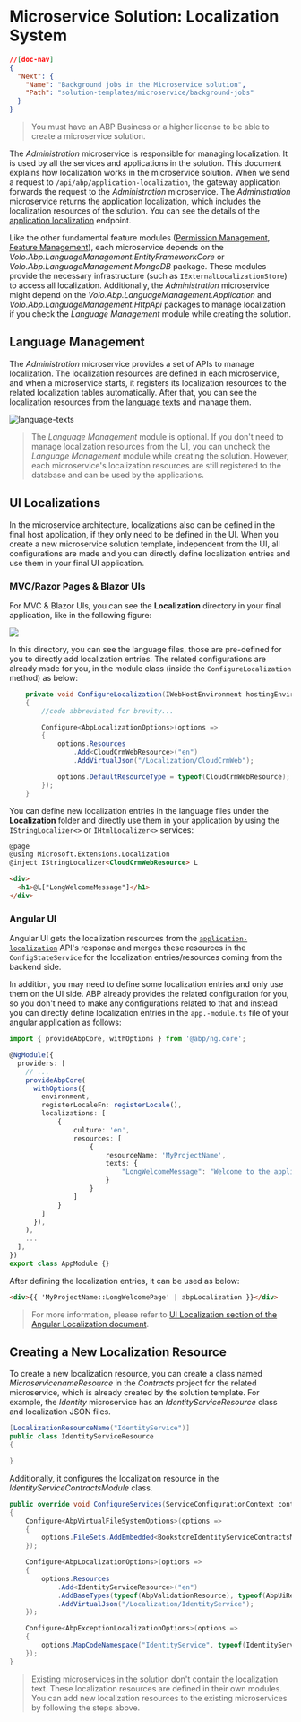 # Microservice Solution: Localization System

````json
//[doc-nav]
{
  "Next": {
    "Name": "Background jobs in the Microservice solution",
    "Path": "solution-templates/microservice/background-jobs"
  }
}
````

> You must have an ABP Business or a higher license to be able to create a microservice solution.

The *Administration* microservice is responsible for managing localization. It is used by all the services and applications in the solution. This document explains how localization works in the microservice solution. When we send a request to `/api/abp/application-localization`, the gateway application forwards the request to the *Administration* microservice. The *Administration* microservice returns the application localization, which includes the localization resources of the solution. You can see the details of the [application localization](../../framework/api-development/standard-apis/localization.md) endpoint.

Like the other fundamental feature modules ([Permission Management](permission-management.md), [Feature Management](feature-management.md)), each microservice depends on the *Volo.Abp.LanguageManagement.EntityFrameworkCore* or *Volo.Abp.LanguageManagement.MongoDB* package. These modules provide the necessary infrastructure (such as `IExternalLocalizationStore`) to access all localization. Additionally, the *Administration* microservice might depend on the *Volo.Abp.LanguageManagement.Application* and *Volo.Abp.LanguageManagement.HttpApi* packages to manage localization if you check the *Language Management* module while creating the solution.

## Language Management

The *Administration* microservice provides a set of APIs to manage localization. The localization resources are defined in each microservice, and when a microservice starts, it registers its localization resources to the related localization tables automatically. After that, you can see the localization resources from the [language texts](../../modules/language-management.md#language-texts) and manage them.

![language-texts](images/language-management-language-texts-page.png)

> The *Language Management* module is optional. If you don't need to manage localization resources from the UI, you can uncheck the *Language Management* module while creating the solution. However, each microservice's localization resources are still registered to the database and can be used by the applications.

## UI Localizations

In the microservice architecture, localizations also can be defined in the final host application, if they only need to be defined in the UI. When you create a new microservice solution template, independent from the UI, all configurations are made and you can directly define localization entries and use them in your final UI application.

### MVC/Razor Pages & Blazor UIs

For MVC & Blazor UIs, you can see the **Localization** directory in your final application, like in the following figure:

![](./images/ui-localization-mvc.png)

In this directory, you can see the language files, those are pre-defined for you to directly add localization entries. The related configurations are already made for you, in the module class (inside the `ConfigureLocalization` method) as below:

```csharp
    private void ConfigureLocalization(IWebHostEnvironment hostingEnvironment)
    {
        //code abbreviated for brevity...

        Configure<AbpLocalizationOptions>(options =>
        {
            options.Resources
                .Add<CloudCrmWebResource>("en")
                .AddVirtualJson("/Localization/CloudCrmWeb");

            options.DefaultResourceType = typeof(CloudCrmWebResource);
        });
    }
```

You can define new localization entries in the language files under the **Localization** folder and directly use them in your application by using the `IStringLocalizer<>` or `IHtmlLocalizer<>` services:

```html
@page
@using Microsoft.Extensions.Localization
@inject IStringLocalizer<CloudCrmWebResource> L

<div>
  <h1>@L["LongWelcomeMessage"]</h1>
</div>  
```

### Angular UI

Angular UI gets the localization resources from the [`application-localization`](../../framework/api-development/standard-apis/localization.md) API's response and merges these resources in the `ConfigStateService` for the localization entries/resources coming from the backend side.

In addition, you may need to define some localization entries and only use them on the UI side. ABP already provides the related configuration for you, so you don't need to make any configurations related to that and instead you can directly define localization entries in the `app.-module.ts` file of your angular application as follows:

```ts
import { provideAbpCore, withOptions } from '@abp/ng.core';

@NgModule({
  providers: [
    // ...
    provideAbpCore(
      withOptions({
        environment,
        registerLocaleFn: registerLocale(),
        localizations: [
            {
                culture: 'en',
                resources: [
                    {
                        resourceName: 'MyProjectName',
                        texts: {
                            "LongWelcomeMessage": "Welcome to the application. This is a startup project based on the ABP framework. For more information visit"
                        }
                    }
                ]
            }
        ]
      }),
    ),
    ...
  ],
})
export class AppModule {}

```

After defining the localization entries, it can be used as below:

```html
<div>{{ 'MyProjectName::LongWelcomePage' | abpLocalization }}</div>
```

> For more information, please refer to [UI Localization section of the Angular Localization document](../../framework/ui/angular/localization.md).

## Creating a New Localization Resource

To create a new localization resource, you can create a class named *MicroservicenameResource* in the *Contracts* project for the related microservice, which is already created by the solution template. For example, the *Identity* microservice has an *IdentityServiceResource* class and localization JSON files.

```csharp
[LocalizationResourceName("IdentityService")]
public class IdentityServiceResource
{

}
```

Additionally, it configures the localization resource in the *IdentityServiceContractsModule* class.

```csharp	
public override void ConfigureServices(ServiceConfigurationContext context)
{
    Configure<AbpVirtualFileSystemOptions>(options =>
    {
        options.FileSets.AddEmbedded<BookstoreIdentityServiceContractsModule>();
    });

    Configure<AbpLocalizationOptions>(options =>
    {
        options.Resources
            .Add<IdentityServiceResource>("en")
            .AddBaseTypes(typeof(AbpValidationResource), typeof(AbpUiResource))
            .AddVirtualJson("/Localization/IdentityService");
    });

    Configure<AbpExceptionLocalizationOptions>(options =>
    {
        options.MapCodeNamespace("IdentityService", typeof(IdentityServiceResource));
    });
}
```

> Existing microservices in the solution don't contain the localization text. These localization resources are defined in their own modules. You can add new localization resources to the existing microservices by following the steps above.